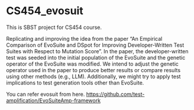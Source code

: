 # CS454_evosuit
This is SBST project for CS454 course.


Replicating and improving the idea from the paper “An Empirical Comparison of EvoSuite and DSpot for Improving Developer-Written Test Suites with Respect to Mutation Score”. In the paper, the developer-written test was seeded into the initial population of the EvoSuite and the genetic operator of the EvoSuite was modified. We intend to adjust the genetic operator used in the paper to produce better results or compare results using other methods (e.g., LLM). Additionally, we might try to apply test implications to test generation tools other than EvoSuite.

You can refer evosuit from here. https://github.com/test-amplification/EvoSuiteAmp-framework
